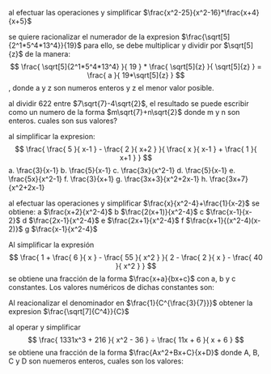 al efectuar las operaciones y simplificar $\frac{x^2-25}{x^2-16}*\frac{x+4}{x+5}$

se quiere racionalizar el numerador de la expresion $\frac{\sqrt[5]{2^1*5^4*13^4}}{19}$
para ello, se debe multiplicar y dividir por $\sqrt[5]{z}$ de la manera:
$$
\frac{
\sqrt[5]{2^1*5^4*13^4}
}{
19
} * \frac{
\sqrt[5]{z}
}{
\sqrt[5]{z}
} = \frac{
a
}{
19*\sqrt[5]{z}
}
$$
, donde a y z son numeros enteros y z el menor valor posible.

al dividir 622 entre $7\sqrt{7}-4\sqrt{2}$, el resultado se puede escribir como un numero de la forma $m\sqrt{7}+n\sqrt{2}$ donde m y n son enteros. cuales son sus valores?

al simplificar la expresion:
$$
\frac{
\frac{
5
}{
x-1
} - \frac{
2
}{
x+2
}
}{
\frac{
x
}{
x-1
} + \frac{
1
}{
x+1
}
}
$$
a. \frac{3}{x-1}
b. \frac{5}{x-1}
c. \frac{3x}{x^2-1}
d. \frac{5}{x-1}
e. \frac{5x}{x^2-1}
f. \frac{3}{x+1}
g. \frac{3x+3}{x^2+2x-1}
h. \frac{3x+7}{x^2+2x-1}

al efectuar las operaciones y simplificar $\frac{x}{x^2-4}+\frac{1}{x-2}$ se obtiene:
a $\frac{x+2}{x^2-4}$
b $\frac{2(x+1)}{x^2-4}$
c $\frac{x-1}{x-2}$
d $\frac{2x-1}{x^2-4}$
e $\frac{2x+1}{x^2-4}$
f $\frac{x+1}{(x^2-4)(x-2)}$
g $\frac{x-1}{x^2-4}$

Al simplificar la expresión 
$$
\frac{
    1 + \frac{
        6
    }{
        x
    } - \frac{
        55
    }{
        x^2
    }
}{
    2 - \frac{
        2
    }{
        x
    } - \frac{
        40
    }{
        x^2
    }
}
$$
se obtiene una fracción de la forma $\frac{x+a}{bx+c}$
con a, b y c constantes. Los valores numéricos de dichas constantes son:

Al reacionalizar el denominador en $\frac{1}{C^{\frac{3}{7}}}$ obtener la expresion $\frac{\sqrt[7]{C^4}}{C}$

al operar y simplificar
$$
\frac{
    1331x^3 + 216
}{
    x^2 - 36
}
÷
\frac{
    11x + 6
}{
    x + 6
}
$$
se obtiene una fracción de la forma $\frac{Ax^2+Bx+C}{x+D}$
donde A, B, C y D son nuemeros enteros, cuales son los valores:
